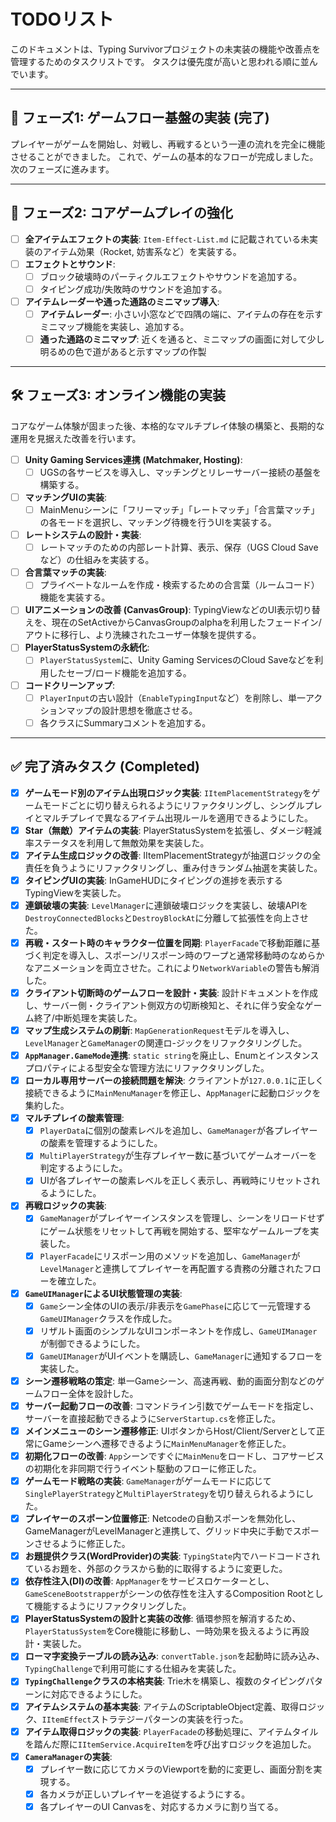 # TODOリスト

このドキュメントは、Typing Survivorプロジェクトの未実装の機能や改善点を管理するためのタスクリストです。
タスクは優先度が高いと思われる順に並んでいます。

---

## 🚀 フェーズ1: ゲームフロー基盤の実装 (完了)

プレイヤーがゲームを開始し、対戦し、再戦するという一連の流れを完全に機能させることができました。
これで、ゲームの基本的なフローが完成しました。次のフェーズに進みます。

---

## 🚀 フェーズ2: コアゲームプレイの強化

- [ ] **全アイテムエフェクトの実装**: `Item-Effect-List.md` に記載されている未実装のアイテム効果（Rocket, 妨害系など）を実装する。
- [ ] **エフェクトとサウンド**:
    - [ ] ブロック破壊時のパーティクルエフェクトやサウンドを追加する。
    - [ ] タイピング成功/失敗時のサウンドを追加する。
- [ ] **アイテムレーダーや通った通路のミニマップ導入**:
    - [ ] **アイテムレーダー**: 小さい小窓などで四隅の端に、アイテムの存在を示すミニマップ機能を実装し、追加する。
    - [ ] **通った通路のミニマップ**: 近くを通ると、ミニマップの画面に対して少し明るめの色で道があると示すマップの作製

---

## 🛠️ フェーズ3: オンライン機能の実装

コアなゲーム体験が固まった後、本格的なマルチプレイ体験の構築と、長期的な運用を見据えた改善を行います。

- [ ] **Unity Gaming Services連携 (Matchmaker, Hosting)**:
    - [ ] UGSの各サービスを導入し、マッチングとリレーサーバー接続の基盤を構築する。
- [ ] **マッチングUIの実装**:
    - [ ] MainMenuシーンに「フリーマッチ」「レートマッチ」「合言葉マッチ」の各モードを選択し、マッチング待機を行うUIを実装する。
- [ ] **レートシステムの設計・実装**:
    - [ ] レートマッチのための内部レート計算、表示、保存（UGS Cloud Saveなど）の仕組みを実装する。
- [ ] **合言葉マッチの実装**:
    - [ ] プライベートなルームを作成・検索するための合言葉（ルームコード）機能を実装する。
- [ ] **UIアニメーションの改善 (CanvasGroup)**: TypingViewなどのUI表示切り替えを、現在のSetActiveからCanvasGroupのalphaを利用したフェードイン/アウトに移行し、より洗練されたユーザー体験を提供する。
- [ ] **PlayerStatusSystemの永続化**: 
    - [ ] `PlayerStatusSystem`に、Unity Gaming ServicesのCloud Saveなどを利用したセーブ/ロード機能を追加する。
- [ ] **コードクリーンアップ**:
    - [ ] `PlayerInput`の古い設計（`EnableTypingInput`など）を削除し、単一アクションマップの設計思想を徹底させる。
    - [ ] 各クラスにSummaryコメントを追加する。

---

## ✅ 完了済みタスク (Completed)

- [x] **ゲームモード別のアイテム出現ロジック実装**: `IItemPlacementStrategy`をゲームモードごとに切り替えられるようにリファクタリングし、シングルプレイとマルチプレイで異なるアイテム出現ルールを適用できるようにした。
- [x] **Star（無敵）アイテムの実装**: PlayerStatusSystemを拡張し、ダメージ軽減率ステータスを利用して無敵効果を実装した。
- [x] **アイテム生成ロジックの改善**: IItemPlacementStrategyが抽選ロジックの全責任を負うようにリファクタリングし、重み付きランダム抽選を実装した。
- [x] **タイピングUIの実装**: InGameHUDにタイピングの進捗を表示するTypingViewを実装した。
- [x] **連鎖破壊の実装**: `LevelManager`に連鎖破壊ロジックを実装し、破壊APIを`DestroyConnectedBlocks`と`DestroyBlockAt`に分離して拡張性を向上させた。
- [x] **再戦・スタート時のキャラクター位置を同期**: `PlayerFacade`で移動距離に基づく判定を導入し、スポーン/リスポーン時のワープと通常移動時のなめらかなアニメーションを両立させた。これにより`NetworkVariable`の警告も解消した。
- [x] **クライアント切断時のゲームフローを設計・実装**: 設計ドキュメントを作成し、サーバー側・クライアント側双方の切断検知と、それに伴う安全なゲーム終了/中断処理を実装した。
- [x] **マップ生成システムの刷新**: `MapGenerationRequest`モデルを導入し、`LevelManager`と`GameManager`の関連ロ-ジックをリファクタリングした。
- [x] **`AppManager.GameMode`連携**: `static string`を廃止し、Enumとインスタンスプロパティによる型安全な管理方法にリファクタリングした。
- [x] **ローカル専用サーバーの接続問題を解決**: クライアントが`127.0.0.1`に正しく接続できるように`MainMenuManager`を修正し、`AppManager`に起動ロジックを集約した。
- [x] **マルチプレイの酸素管理**:
    - [x] `PlayerData`に個別の酸素レベルを追加し、`GameManager`が各プレイヤーの酸素を管理するようにした。
    - [x] `MultiPlayerStrategy`が生存プレイヤー数に基づいてゲームオーバーを判定するようにした。
    - [x] UIが各プレイヤーの酸素レベルを正しく表示し、再戦時にリセットされるようにした。
- [x] **再戦ロジックの実装**:
    - [x] `GameManager`がプレイヤーインスタンスを管理し、シーンをリロードせずにゲーム状態をリセットして再戦を開始する、堅牢なゲームループを実装した。
    - [x] `PlayerFacade`にリスポーン用のメソッドを追加し、`GameManager`が`LevelManager`と連携してプレイヤーを再配置する責務の分離されたフローを確立した。
- [x] **`GameUIManager`によるUI状態管理の実装**:
    - [x] `Game`シーン全体のUIの表示/非表示を`GamePhase`に応じて一元管理する`GameUIManager`クラスを作成した。
    - [x] リザルト画面のシンプルなUIコンポーネントを作成し、`GameUIManager`が制御できるようにした。
    - [x] `GameUIManager`がUIイベントを購読し、`GameManager`に通知するフローを実装した。
- [x] **シーン遷移戦略の策定**: 単一Gameシーン、高速再戦、動的画面分割などのゲームフロー全体を設計した。
- [x] **サーバー起動フローの改善**: コマンドライン引数でゲームモードを指定し、サーバーを直接起動できるように`ServerStartup.cs`を修正した。
- [x] **メインメニューのシーン遷移修正**: UIボタンからHost/Client/Serverとして正常にGameシーンへ遷移できるように`MainMenuManager`を修正した。
- [x] **初期化フローの改善**: `App`シーンですぐに`MainMenu`をロードし、コアサービスの初期化を非同期で行うイベント駆動のフローに修正した。
- [x] **ゲームモード戦略の実装**: `GameManager`がゲームモードに応じて`SinglePlayerStrategy`と`MultiPlayerStrategy`を切り替えられるようにした。
- [x] **プレイヤーのスポーン位置修正**: Netcodeの自動スポーンを無効化し、GameManagerがLevelManagerと連携して、グリッド中央に手動でスポーンさせるように修正した。
- [x] **お題提供クラス(WordProvider)の実装**: `TypingState`内でハードコードされているお題を、外部のクラスから動的に取得するように変更した。
- [x] **依存性注入(DI)の改善**: `AppManager`をサービスロケーターとし、`GameSceneBootstrapper`がシーンの依存性を注入するComposition Rootとして機能するようにリファクタリングした。
- [x] **PlayerStatusSystemの設計と実装の改修**: 循環参照を解消するため、`PlayerStatusSystem`をCore機能に移動し、一時効果を扱えるように再設計・実装した。
- [x] **ローマ字変換テーブルの読み込み**: `convertTable.json`を起動時に読み込み、`TypingChallenge`で利用可能にする仕組みを実装した。
- [x] **`TypingChallenge`クラスの本格実装**: Trie木を構築し、複数のタイピングパターンに対応できるようにした。
- [x] **アイテムシステムの基本実装**: アイテムのScriptableObject定義、取得ロジック、`IItemEffect`ストラテジーパターンの実装を行った。
- [x] **アイテム取得ロジックの実装**: `PlayerFacade`の移動処理に、アイテムタイルを踏んだ際に`IItemService.AcquireItem`を呼び出すロジックを追加した。
- [x] **`CameraManager`の実装**:
    - [x] プレイヤー数に応じてカメラのViewportを動的に変更し、画面分割を実現する。
    - [x] 各カメラが正しいプレイヤーを追従するようにする。
    - [x] 各プレイヤーのUI Canvasを、対応するカメラに割り当てる。